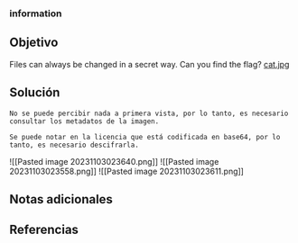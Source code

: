 ### information
## Objetivo
Files can always be changed in a secret way. Can you find the flag? [cat.jpg](https://mercury.picoctf.net/static/b4d62f6e431dc8e563309ea8c33a06b3/cat.jpg)
## Solución 
```shell
No se puede percibir nada a primera vista, por lo tanto, es necesario consultar los metadatos de la imagen.

Se puede notar en la licencia que está codificada en base64, por lo tanto, es necesario descifrarla.
```
![[Pasted image 20231103023640.png]]
![[Pasted image 20231103023558.png]]
![[Pasted image 20231103023611.png]]
## Notas adicionales
## Referencias